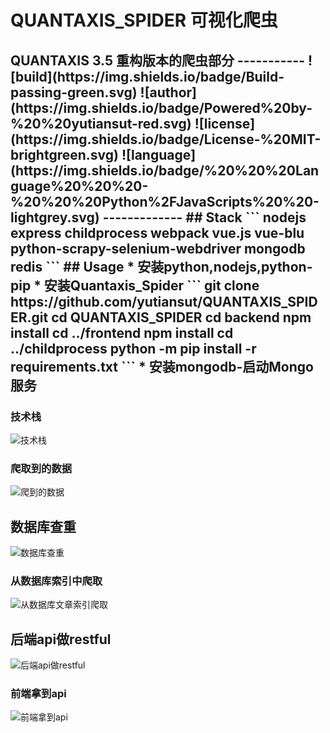 # QUANTAXIS_SPIDER 可视化爬虫
<h2> QUANTAXIS 3.5 重构版本的爬虫部分
-----------
![build](https://img.shields.io/badge/Build-passing-green.svg)
![author](https://img.shields.io/badge/Powered%20by-%20%20yutiansut-red.svg)
![license](https://img.shields.io/badge/License-%20MIT-brightgreen.svg)
![language](https://img.shields.io/badge/%20%20%20Language%20%20%20-%20%20%20Python%2FJavaScripts%20%20-lightgrey.svg)
-------------
## Stack
```
nodejs
express
childprocess
webpack
vue.js
vue-blu
python-scrapy-selenium-webdriver
mongodb
redis
```
## Usage
* 安装python,nodejs,python-pip
* 安装Quantaxis_Spider
```
git clone https://github.com/yutiansut/QUANTAXIS_SPIDER.git
cd QUANTAXIS_SPIDER
cd backend
npm install
cd ../frontend
npm install
cd ../childprocess
python -m pip install -r requirements.txt
```
* 安装mongodb-启动Mongo服务

### 技术栈
![技术栈](https://github.com/yutiansut/QUANTAXIS_SPIDER/blob/dev-visualCraw/todo.png)
### 爬取到的数据
![爬到的数据](https://github.com/yutiansut/QUANTAXIS_SPIDER/blob/dev-front-back-Craw/pic/craw.png)
## 数据库查重
![数据库查重](https://github.com/yutiansut/QUANTAXIS_SPIDER/blob/dev-front-back-Craw/pic/findsame.png)
### 从数据库索引中爬取
![从数据库文章索引爬取](https://github.com/yutiansut/QUANTAXIS_SPIDER/blob/dev-front-back-Craw/pic/getfromdatabase.png)
## 后端api做restful
![后端api做restful](https://github.com/yutiansut/QUANTAXIS_SPIDER/blob/dev-front-back-Craw/pic/backend-restful.png)
### 前端拿到api
![前端拿到api](https://github.com/yutiansut/QUANTAXIS_SPIDER/blob/dev-front-back-Craw/pic/front-getapi.png)